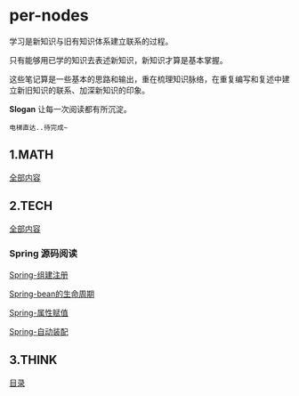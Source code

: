 # per-nodes

学习是新知识与旧有知识体系建立联系的过程。

只有能够用已学的知识去表述新知识，新知识才算是基本掌握。

这些笔记算是一些基本的思路和输出，重在梳理知识脉络，在重复编写和复述中建立新旧知识的联系、加深新知识的印象。

**Slogan** 让每一次阅读都有所沉淀。


`电梯直达..待完成~`

## 1.MATH

  [全部内容](./docs/math)
  

## 2.TECH

 [全部内容](./docs/tech)

### Spring 源码阅读

 [Spring-组建注册](./docs/tech/spring/Spring-组建注册.md)
 
 [Spring-bean的生命周期](./docs/tech/spring/Spring-bean的生命周期.md)
 
 [Spring-属性赋值](./docs/tech/spring/Spring-属性赋值.md)
 
 [Spring-自动装配](./docs/tech/spring/Spring-自动装配.md)

## 3.THINK

  [目录](./docs/think)